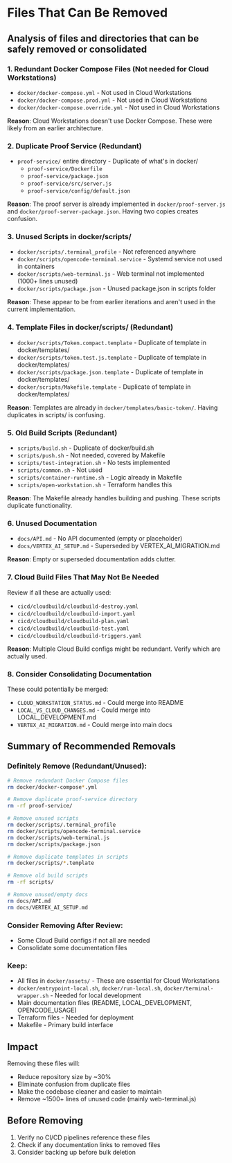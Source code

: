 # Files That Can Be Removed

## Analysis of files and directories that can be safely removed or consolidated

### 1. **Redundant Docker Compose Files** (Not needed for Cloud Workstations)
- `docker/docker-compose.yml` - Not used in Cloud Workstations
- `docker/docker-compose.prod.yml` - Not used in Cloud Workstations  
- `docker/docker-compose.override.yml` - Not used in Cloud Workstations

**Reason**: Cloud Workstations doesn't use Docker Compose. These were likely from an earlier architecture.

### 2. **Duplicate Proof Service** (Redundant)
- `proof-service/` entire directory - Duplicate of what's in docker/
  - `proof-service/Dockerfile`
  - `proof-service/package.json`
  - `proof-service/src/server.js`
  - `proof-service/config/default.json`

**Reason**: The proof server is already implemented in `docker/proof-server.js` and `docker/proof-server-package.json`. Having two copies creates confusion.

### 3. **Unused Scripts in docker/scripts/**
- `docker/scripts/.terminal_profile` - Not referenced anywhere
- `docker/scripts/opencode-terminal.service` - Systemd service not used in containers
- `docker/scripts/web-terminal.js` - Web terminal not implemented (1000+ lines unused)
- `docker/scripts/package.json` - Unused package.json in scripts folder

**Reason**: These appear to be from earlier iterations and aren't used in the current implementation.

### 4. **Template Files in docker/scripts/** (Redundant)
- `docker/scripts/Token.compact.template` - Duplicate of template in docker/templates/
- `docker/scripts/token.test.js.template` - Duplicate of template in docker/templates/
- `docker/scripts/package.json.template` - Duplicate of template in docker/templates/
- `docker/scripts/Makefile.template` - Duplicate of template in docker/templates/

**Reason**: Templates are already in `docker/templates/basic-token/`. Having duplicates in scripts/ is confusing.

### 5. **Old Build Scripts** (Redundant)
- `scripts/build.sh` - Duplicate of docker/build.sh
- `scripts/push.sh` - Not needed, covered by Makefile
- `scripts/test-integration.sh` - No tests implemented
- `scripts/common.sh` - Not used
- `scripts/container-runtime.sh` - Logic already in Makefile
- `scripts/open-workstation.sh` - Terraform handles this

**Reason**: The Makefile already handles building and pushing. These scripts duplicate functionality.

### 6. **Unused Documentation**
- `docs/API.md` - No API documented (empty or placeholder)
- `docs/VERTEX_AI_SETUP.md` - Superseded by VERTEX_AI_MIGRATION.md

**Reason**: Empty or superseded documentation adds clutter.

### 7. **Cloud Build Files That May Not Be Needed**
Review if all these are actually used:
- `cicd/cloudbuild/cloudbuild-destroy.yaml`
- `cicd/cloudbuild/cloudbuild-import.yaml`  
- `cicd/cloudbuild/cloudbuild-plan.yaml`
- `cicd/cloudbuild/cloudbuild-test.yaml`
- `cicd/cloudbuild/cloudbuild-triggers.yaml`

**Reason**: Multiple Cloud Build configs might be redundant. Verify which are actually used.

### 8. **Consider Consolidating Documentation**
These could potentially be merged:
- `CLOUD_WORKSTATION_STATUS.md` - Could merge into README
- `LOCAL_VS_CLOUD_CHANGES.md` - Could merge into LOCAL_DEVELOPMENT.md
- `VERTEX_AI_MIGRATION.md` - Could merge into main docs

## Summary of Recommended Removals

### Definitely Remove (Redundant/Unused):
```bash
# Remove redundant Docker Compose files
rm docker/docker-compose*.yml

# Remove duplicate proof-service directory
rm -rf proof-service/

# Remove unused scripts
rm docker/scripts/.terminal_profile
rm docker/scripts/opencode-terminal.service
rm docker/scripts/web-terminal.js
rm docker/scripts/package.json

# Remove duplicate templates in scripts
rm docker/scripts/*.template

# Remove old build scripts
rm -rf scripts/

# Remove unused/empty docs
rm docs/API.md
rm docs/VERTEX_AI_SETUP.md
```

### Consider Removing After Review:
- Some Cloud Build configs if not all are needed
- Consolidate some documentation files

### Keep:
- All files in `docker/assets/` - These are essential for Cloud Workstations
- `docker/entrypoint-local.sh`, `docker/run-local.sh`, `docker/terminal-wrapper.sh` - Needed for local development
- Main documentation files (README, LOCAL_DEVELOPMENT, OPENCODE_USAGE)
- Terraform files - Needed for deployment
- Makefile - Primary build interface

## Impact
Removing these files will:
- Reduce repository size by ~30%
- Eliminate confusion from duplicate files
- Make the codebase cleaner and easier to maintain
- Remove ~1500+ lines of unused code (mainly web-terminal.js)

## Before Removing
1. Verify no CI/CD pipelines reference these files
2. Check if any documentation links to removed files
3. Consider backing up before bulk deletion